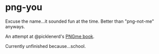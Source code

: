 # png-you

Excuse the name...it sounded fun at the time.
Better than "png-not-me" anyways.

An attempt at @picklenerd's [PNGme 
book](https://picklenerd.github.io/pngme_book/).

Currently unfinished because...school.
